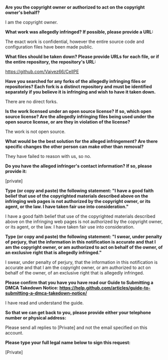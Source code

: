 __Are you the copyright owner or authorized to act on the copyright owner's behalf?__

I am the copyright owner.

__What work was allegedly infringed? If possible, please provide a URL:__

The exact work is confidential, however the entire source code and configuration files have been made public.

__What files should be taken down? Please provide URLs for each file, or if the entire repository, the repository's URL:__

https://github.com/Vaivez66/CellPE

__Have you searched for any forks of the allegedly infringing files or repositories? Each fork is a distinct repository and must be identified separately if you believe it is infringing and wish to have it taken down.__

There are no direct forks.

__Is the work licensed under an open source license? If so, which open source license? Are the allegedly infringing files being used under the open source license, or are they in violation of the license?__

The work is not open source.

__What would be the best solution for the alleged infringement? Are there specific changes the other person can make other than removal?__

They have failed to reason with us, so no.

__Do you have the alleged infringer's contact information? If so, please provide it:__

[private]

__Type (or copy and paste) the following statement: "I have a good faith belief that use of the copyrighted materials described above on the infringing web pages is not authorized by the copyright owner, or its agent, or the law. I have taken fair use into consideration."__

I have a good faith belief that use of the copyrighted materials described above on the infringing web pages is not authorized by the copyright owner, or its agent, or the law. I have taken fair use into consideration.

__Type (or copy and paste) the following statement: "I swear, under penalty of perjury, that the information in this notification is accurate and that I am the copyright owner, or am authorized to act on behalf of the owner, of an exclusive right that is allegedly infringed."__

I swear, under penalty of perjury, that the information in this notification is accurate and that I am the copyright owner, or am authorized to act on behalf of the owner, of an exclusive right that is allegedly infringed.

__Please confirm that you have you have read our Guide to Submitting a DMCA Takedown Notice: https://help.github.com/articles/guide-to-submitting-a-dmca-takedown-notice/__

I have read and understand the guide.

__So that we can get back to you, please provide either your telephone number or physical address:__

Please send all replies to [Private] and not the email specified on this account.

__Please type your full legal name below to sign this request:__

[Private]
